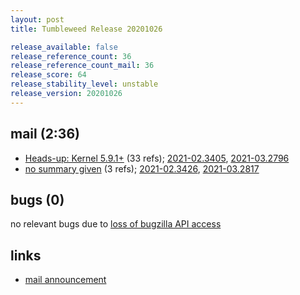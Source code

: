 ```yaml
---
layout: post
title: Tumbleweed Release 20201026

release_available: false
release_reference_count: 36
release_reference_count_mail: 36
release_score: 64
release_stability_level: unstable
release_version: 20201026
---
```


## mail (2:36)

- [Heads-up: Kernel 5.9.1+](https://github.com/boombatower/tumbleweed-review/issues/10) (33 refs); [2021-02.3405](https://github.com/boombatower/tumbleweed-review/issues/10), [2021-03.2796](https://github.com/boombatower/tumbleweed-review/issues/10)
- [no summary given](https://github.com/boombatower/tumbleweed-review/issues/10) (3 refs); [2021-02.3426](https://github.com/boombatower/tumbleweed-review/issues/10), [2021-03.2817](https://github.com/boombatower/tumbleweed-review/issues/10)

## bugs (0)

<!--more-->

no relevant bugs due to [loss of bugzilla API access](https://bugzilla.opensuse.org/show_bug.cgi?id=1157722)



## links

- [mail announcement](https://github.com/boombatower/tumbleweed-review/issues/10)
